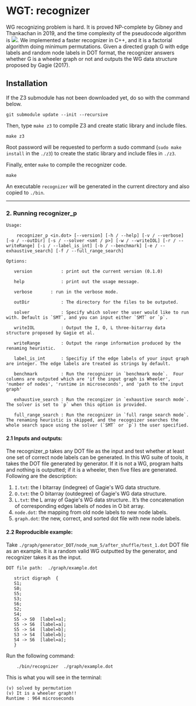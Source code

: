 # WGT: recognizer

WG recognizing problem is hard. It is proved NP-complete by Gibney and Thankachan in 2019, and the time complexity of the pseudocode algorithm is <img src="https://render.githubusercontent.com/render/math?math=2^{e \cdot log\sigma  %2B O(n  %2B e)}">.
We implemented a faster recognizer in C++, and it is a factorial algorithm doing minimum permutations. Given a directed graph G with edge labels and random node labels in DOT format, the recognizer answers whether G is a wheeler graph or not and outputs the WG data structure proposed by Gagie (2017). 


## Installation

If the Z3 submodule has not been downloaded yet, do so with the command below.
```
git submodule update --init --recursive
```

Then, type `make z3` to compile Z3 and create static library and include files.
```
make z3
```
Root password will be requested to perform a sudo command (`sudo make install` in the `./z3`) to create the static library and include files in `./z3`.

Finally, enter `make` to compile the recognizer code.
```
make
```
An executable `recognizer` will be generated in the current directory and also copied to `./bin`.

---

### 2. Running recognizer_p

```
Usage:

	recognizer_p <in.dot> [--version] [-h / --help] [-v / --verbose] [-o / --outDir] [-s / --solver <smt / p>] [-w / --writeIOL] [-r / --writeRange] [-i / --label_is_int] [-b / --benchmark] [-e / --exhaustive_search] [-f / --full_range_search]
	
Options:

   version           : print out the current version (0.1.0)
  
   help              : print out the usage message.
   
   verbose	     : run in the verbose mode.
                         
   outDir            : The directory for the files to be outputed.
                          
   solver            : Specify which solver the user would like to run with. Default is `SMT`, and you can input either `SMT` or `p`.
   
   writeIOL          : Output the I, O, L three-bitarray data structure proposed by Gagie et al. 
   
   writeRange        : Output the range information produced by the renaming heuristic. 
   
   label_is_int      : Specifiy if the edge labels of your input graph are integer. The edge labels are treated as strings by default.
   
   benchmark         : Run the recognizer in `benchmark mode`.  Four columns are outputed which are 'if the input graph is Wheeler', 'number of nodes', 'runtime in microseconds', and 'path to the input graph'
   
   exhaustive_search : Run the recongizer in `exhaustive search mode`. The solver is set to `p` when this option is provided.
   
   full_range_search : Run the recognizer in `full range search mode`. The renaming heuristic is skipped, and the recognizer searches the whole search space using the solver (`SMT` or `p`) the user specified.
```

#### 2.1 Inputs and outputs:
The recognizer_p takes any DOT file as the input and test whether at least one set of correct node labels can be generated. In this WG suite of tools, it takes the DOT file generated by generator. If it is not a WG, program halts and nothing is outputted; if it is a wheeler, then five files are generated. Following are the description:

1. `I.txt`:  the I bitarray (indegree) of Gagie's WG data structure.
2. `O.txt`:  the O bitarray (outdegree) of Gagie's WG data structure.
3. `L.txt`:  the L array of Gagie's WG data structure.. It’s the concatenation of corresponding edges labels of nodes in O bit array.
4. `node.dot`: the mapping from old node labels to new node labels.  
5. `graph.dot`: the new, correct, and sorted dot file with new node labels. 


#### 2.2 Reproducible example:

Take `./graph/generator_DOT/node_num_5/after_shuffle/test_1.dot` DOT file as an example. It is a random valid WG outputted by the generator, and recognizer takes it as the input.

```
DOT file path:  ./graph/example.dot

   strict digraph  {
   S1;
   S0;
   S5;
   S3;
   S6;
   S2;
   S4;
   S5 -> S0  [label=a];
   S5 -> S6  [label=a];
   S5 -> S4  [label=b];
   S3 -> S4  [label=b];
   S4 -> S6  [label=a];
   }
 ```
  
Run the following command:

```
	./bin/recognizer  ./graph/example.dot
```

This is what you will see in the terminal:
```
(v) solved by permutation
(v) It is a wheeler graph!!
Runtime : 964 microseconds
```
<!-- 
You will get the following five output files:

	1. ***I.txt***:
```
	    1101001001
```
	2. ***O.txt***:
```
	    0100011101
```
	3. ***L.txt***:
```
	    baaba
```
	4. ***node.dot***:
```
	    S3	1
	    S5	2
	    S0	3
	    S6	4
	    S4	5
```
	5. ***graph.dot***:
```
	    strict digraph  {
	    2 -> 3 [label=a];
	    2 -> 4 [label=a];
	    5 -> 4 [label=a];
	    1 -> 5 [label=b];
	    2 -> 5 [label=b];
	    }
```
---

### 3. Running recognizer_e

```
Usage:

	recognizer_e <in.dot> [--version] [-h / --help] [-v / --verbose]
	
Options:

   version        : print out the current version (0.1.0)
  
   help           : print out the usage message.
   
   verbose	  : run in the verbose mode.
```

#### 2.1 Inputs and outputs:
It is an implementation of Gibney's and Thankachan's exponential algorithm to the point of enumerating 3 bit arrays (`|I|`, `|O|`, `|L|`). The recognizer_e takes any DOT file as the input.

1. `I.txt`:  the I bitarray (indegree) of Gagie's WG data structure.
2. `O.txt`:  the O bitarray (outdegree) of Gagie's WG data structure.
3. `L.txt`:  the L array of Gagie's WG data structure.. It’s the concatenation of corresponding edges labels of nodes in O bit array.
4. `node.dot`: the mapping from old node labels to new node labels.  
5. `graph.dot`: the new, correct, and sorted dot file with new node labels. 


#### 2.2 Reproducible example:

Take `./graph/generator_DOT_small/node_num_3/after_shuffle/test_1.dot` DOT file as an example. It is a random valid WG outputted by the generator, and recognizer takes it as the input.

```
DOT file path:  ./graph/generator_DOT_small/node_num_3/after_shuffle/test_1.dot

	strict digraph  {
	S3;
	S1;
	S5;
	S6;
	S0;
	S2;
	S4;
	S3 -> S1  [label=a];
	S5 -> S6  [label=b];
	S0 -> S4  [label=b];
	S2 -> S3  [label=a];
	}
 ```
  
Run the following command:

```
	./bin/recognizer_e  ./graph/generator_DOT_small/node_num_3/after_shuffle/test_1.dot
```

This is what you will see in the terminal:

```
	*  |E|: 4
	*  |N|: 7
	*  |σ|: 2
	*  σ encoding length: 1
	*  σ encoding mapping:
		a: 0
		b: 1

	*  |I|: 11 (4 + 7)
	*  I bitvector:
		11101010101

	*  |O|: 11 (4 + 7)
	*  O bitvector:
		01010110111

	*  |L_char|: 4 (4)
	*  L vector:
		baba

	*  |L|: 4 (4 x 1)
	*  L bitvector:
		1010

	*  Total number of iteration times (without filteration): 2^|I| * 2^|O| * 2^|L| (2048 * 2048 * 16): 6.71089e+07

	Iterating through 3 bit arrays:
	Runtime : 3042 microseconds
```
 -->
